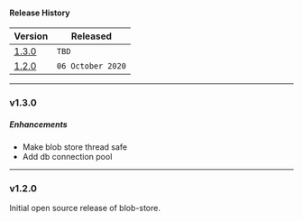 #### Release History

| Version | Released |
| --- | --- |
|[1.3.0](#v130)| `TBD` |
| [1.2.0](#v120) | `06 October 2020` |

---

### v1.3.0

##### Enhancements

* Make blob store thread safe
* Add db connection pool

---

### v1.2.0

Initial open source release of blob-store.
